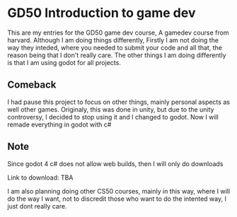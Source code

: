 # GD50 Introduction to game dev
 This are my entries for the GD50 game dev course, A gamedev course from harvard. Although I am doing things differently, Firstly I am not doing the way they inteded, where you needed to submit your code and all that, the reason being that I don't really care. The other things I am doing differently is that I am using godot for all projects.
## Comeback
 I had pause this project to focus on other things, mainly personal aspects as well other games. Originaly, this was done in unity, but due to the unity controversy, I decided to stop using it and I changed to godot. Now I will remade everything in godot with c#

## Note
 Since godot 4 c# does not allow web builds, then I will only do downloads

Link to download: TBA

I am also planning doing other CS50 courses, mainly in this way, where I will do the way I want, not to discredit those who want to do the intented way, I just dont really care.
